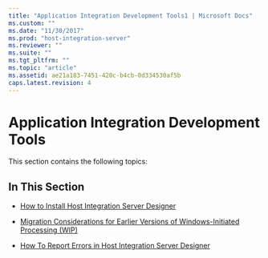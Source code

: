 ```yaml
---
title: "Application Integration Development Tools1 | Microsoft Docs"
ms.custom: ""
ms.date: "11/30/2017"
ms.prod: "host-integration-server"
ms.reviewer: ""
ms.suite: ""
ms.tgt_pltfrm: ""
ms.topic: "article"
ms.assetid: ae21a183-7451-420c-b4cb-0d334530af5b
caps.latest.revision: 4
---
```

# Application Integration Development Tools
This section contains the following topics:  
  
## In This Section  
  
-   [How to Install Host Integration Server Designer](../core/how-to-install-host-integration-server-designer1.md)  
  
-   [Migration Considerations for Earlier Versions of Windows-Initiated Processing (WIP)](../core/0429e055-796c-46f1-b8a3-099573c0e9c3.md)  
  
-   [How To Report Errors in Host Integration Server Designer](../core/how-to-report-errors-in-host-integration-server-designer1.md)